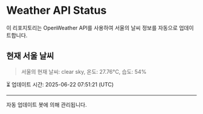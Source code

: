
# Weather API Status

이 리포지토리는 OpenWeather API를 사용하여 서울의 날씨 정보를 자동으로 업데이트합니다.

## 현재 서울 날씨
> 서울의 현재 날씨: clear sky, 온도: 27.76°C, 습도: 54%

⏳ 업데이트 시간: 2025-06-22 07:51:21 (UTC)

---
자동 업데이트 봇에 의해 관리됩니다.
